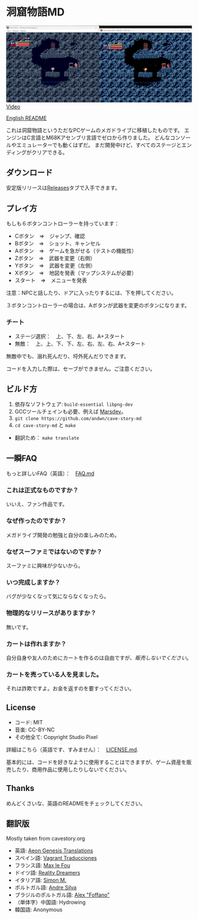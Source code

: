 # 洞窟物語MD
![Comparison Shot](doc/screen02.png)
[Video](http://www.youtube.com/watch?v=aZU133ekDVk)

[English README](README.md)

これは洞窟物語というただなPCゲームのメガドライブに移植したものです。
エンジンはC言語とM68Kアセンブリ言語でゼロから作りました。
どんなコンソールやエミュレーターでも動くはずだ。
まだ開発中けど、すべてのステージとエンディングがクリアできる。

## ダウンロード
安定版リリースは[Releases](https://github.com/andwn/cave-story-md/releases)タブで入手できます。

## プレイ方
もしも６ボタンコントローラーを持っています：

- Cボタン　⇒　ジャンプ、確認
- Bボタン　⇒　ショット、キャンセル
- Aボタン　⇒　ゲームを急がせる（テストの機能性）
- Zボタン　⇒　武器を変更（右側）
- Yボタン　⇒　武器を変更（左側）
- Xボタン　⇒　地図を発表（マップシステムが必要）
- スタート　⇒　メニューを発表

注意：NPCと話したり、ドアに入ったりするには、下を押してください。

３ボタンコントローラーの場合は、Aボタンが武器を変更のボタンになります。

### チート
- ステージ選択：　上、下、左、右、A+スタート
- 無敵：　上、上、下、下、左、右、左、右、A+スタート

無敵中でも、溺れ死んだり、埒外死んだりできます。

コードを入力した際は、セーブができません。ご注意ください。

## ビルド方
1. 依存なソフトウェア: `build-essential libpng-dev` 
2. GCCツールチェインも必要、例えば [Marsdev](http://github.com/andwn/marsdev)。
3. `git clone https://github.com/andwn/cave-story-md`
4. `cd cave-story-md` と `make`
  - 翻訳ため： `make translate`

## 一瞬FAQ
もっと詳しいFAQ（英語）：　[FAQ.md](doc/FAQ.md)

### これは正式なものですか？
いいえ、ファン作品です。

### なぜ作ったのですか？
メガドライブ開発の勉強と自分の楽しみのため。

### なぜスーファミではないのですか？
スーファミに興味が少ないから。

### いつ完成しますか？
バグが少なくなって気にならなくなったら。

### 物理的なリリースがありますか？
無いです。

### カートは作れますか？
自分自身や友人のためにカートを作るのは自由ですが、*販売しないでください*。

### カートを売っている人を見ました。
それは詐欺ですよ。お金を返すのを要すってください。

## License
- コード: MIT
- 音楽: CC-BY-NC
- その他全て: Copyright Studio Pixel

詳細はこちら（英語です、すみません）：　[LICENSE.md](doc/LICENSE.md).

基本的には、コードを好きなように使用することはできますが、ゲーム資産を販売したり、商用作品に使用したりしないでください。

## Thanks
めんどくさいな、英語のREADMEをチェックしてください。

## 翻訳版
Mostly taken from cavestory.org

- 英語: [Aeon Genesis Translations](http://agtp.romhack.net/)
- スペイン語: [Vagrant Traducciones](http://vagrant.romhackhispano.org)
- フランス語: [Max le Fou](http://cavestory.maxlefou.com/)
- ドイツ語: [Reality Dreamers](http://www.reality-dreamers.de/)
- イタリア語: [Simon M.](mailto:simonogatari@gmail.com)
- ポルトガル語: [Andre Silva](mailto:andreluis.g.silva@gmail.com)
- ブラジルのポルトガル語: [Alex "Foffano"](mailto:foffano@gmail.com)
- （単体字）中国語: Hydrowing
- 韓国語: Anonymous
